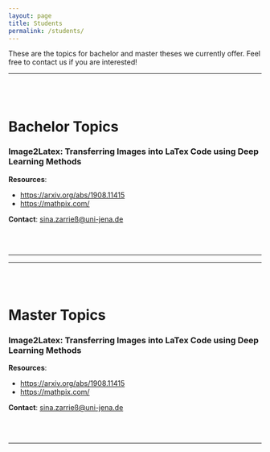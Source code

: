 ```yaml
---
layout: page
title: Students
permalink: /students/
---
```


These are the topics for bachelor and master theses we currently offer. 
Feel free to contact us if you are interested!

______

<br/><br/>

# Bachelor Topics

### Image2Latex: Transferring Images into LaTex Code using Deep Learning Methods
__Resources__: 
- https://arxiv.org/abs/1908.11415 
- https://mathpix.com/ 

__Contact__: sina.zarrieß@uni-jena.de 

<br/><br/>

______

______

<br/><br/>

# Master Topics

### Image2Latex: Transferring Images into LaTex Code using Deep Learning Methods
__Resources__: 
- https://arxiv.org/abs/1908.11415
- https://mathpix.com/

__Contact__: sina.zarrieß@uni-jena.de 

<br/><br/>

______